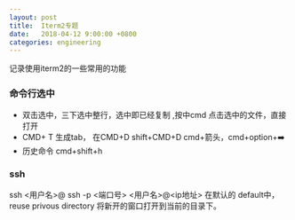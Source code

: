 ```yaml
---
layout: post
title:  Iterm2专题
date:   2018-04-12 9:00:00 +0800
categories: engineering
---
```

记录使用iterm2的一些常用的功能
### 命令行选中
- 双击选中，三下选中整行，选中即已经复制 ,按中cmd 点击选中的文件，直接打开
- CMD+ T 生成tab， 在CMD+D shift+CMD+D cmd+箭头，cmd+option+➡️
- 历史命令 cmd+shift+h

### ssh
ssh <用户名>@<ip>
ssh -p <端口号> <用户名>@<ip地址>
在默认的 default中， reuse privous directory 将新开的窗口打开到当前的目录下。
